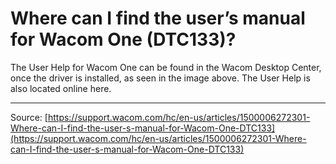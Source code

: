 # Where can I find the user’s manual for Wacom One (DTC133)?

The User Help for Wacom One can be found in the Wacom Desktop Center, once the driver is installed, as seen in the image above. The User Help is also located online here.

---
Source: [https://support.wacom.com/hc/en-us/articles/1500006272301-Where-can-I-find-the-user-s-manual-for-Wacom-One-DTC133](https://support.wacom.com/hc/en-us/articles/1500006272301-Where-can-I-find-the-user-s-manual-for-Wacom-One-DTC133)
